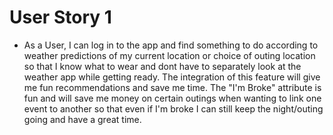 # User Story 1

* As a User, I can log in to the app and find something to do according to weather predictions of my current location or 
choice of outing location so that I know what to wear and dont have to separately look at the weather app while getting ready.
The integration of this feature will give me fun recommendations and save me time. The "I'm Broke" attribute is fun and will 
save me money on certain outings when wanting to link one event to another so that even if I'm broke I can still keep the 
night/outing going and have a great time.


